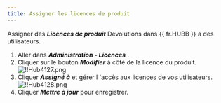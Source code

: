 ```yaml
---
title: Assigner les licences de produit
---
```

Assigner des ***Licences de produit*** Devolutions dans {{ fr.HUBB }} a des utilisateurs.  

1. Aller dans ***Administration - Licences*** . 
1. Cliquer sur le bouton ***Modifier*** à côté de la licence du produit.  
![!!Hub4127.png](https://webdevolutions.azureedge.net/docs/fr/hub/Hub4127.png) 
1. Cliquer ***Assigné à*** et gérer l 'accès aux licences de vos utilisateurs.  
![!!Hub4128.png](https://webdevolutions.azureedge.net/docs/fr/hub/Hub4128.png) 
1. Cliquer ***Mettre à jour*** pour enregistrer. 

